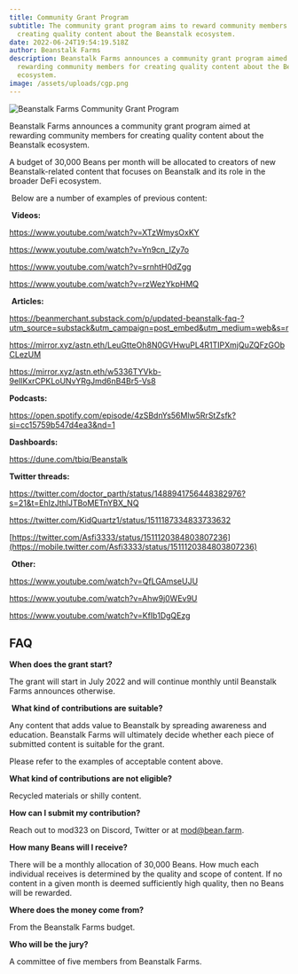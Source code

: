 ```yaml
---
title: Community Grant Program
subtitle: The community grant program aims to reward community members for
  creating quality content about the Beanstalk ecosystem.
date: 2022-06-24T19:54:19.518Z
author: Beanstalk Farms
description: Beanstalk Farms announces a community grant program aimed at
  rewarding community members for creating quality content about the Beanstalk
  ecosystem.
image: /assets/uploads/cgp.png
---
```

![Beanstalk Farms Community Grant Program](/assets/uploads/cgp.png)

Beanstalk Farms announces a community grant program aimed at rewarding community members for creating quality content about the Beanstalk ecosystem. 

A budget of 30,000 Beans per month will be allocated to creators of new Beanstalk-related content that focuses on Beanstalk and its role in the broader DeFi ecosystem. 

 Below are a number of examples of previous content:

 **Videos:**

<https://www.youtube.com/watch?v=XTzWmysOxKY>

<https://www.youtube.com/watch?v=Yn9cn_IZy7o>

<https://www.youtube.com/watch?v=srnhtH0dZgg>

<https://www.youtube.com/watch?v=rzWezYkpHMQ>

 **Articles:**

<https://beanmerchant.substack.com/p/updated-beanstalk-faq-?utm_source=substack&utm_campaign=post_embed&utm_medium=web&s=r>

<https://mirror.xyz/astn.eth/LeuGtteOh8N0GVHwuPL4R1TIPXmjQuZQFzGObCLezUM>

<https://mirror.xyz/astn.eth/w5336TYVkb-9eIlKxrCPKLoUNvYRgJmd6nB4Br5-Vs8>

**Podcasts:**

<https://open.spotify.com/episode/4zSBdnYs56Mlw5RrStZsfk?si=cc15759b547d4ea3&nd=1>

**Dashboards:**

<https://dune.com/tbiq/Beanstalk>

**Twitter threads:**

<https://twitter.com/doctor_parth/status/1488941756448382976?s=21&t=EhIzJthlJTBoMETnYBX_NQ>

<https://twitter.com/KidQuartz1/status/1511187334833733632>

[https://twitter.com/Asfi3333/status/1511120384803807236](https://mobile.twitter.com/Asfi3333/status/1511120384803807236)

 **Other:**

<https://www.youtube.com/watch?v=QfLGAmseUJU>

<https://www.youtube.com/watch?v=Ahw9j0WEv9U>

<https://www.youtube.com/watch?v=KfIb1DgQEzg>

## **FAQ**

**When does the grant start?**

The grant will start in July 2022 and will continue monthly until Beanstalk Farms announces otherwise. 

 **What kind of contributions are suitable?**

Any content that adds value to Beanstalk by spreading awareness and education. Beanstalk Farms will ultimately decide whether each piece of submitted content is suitable for the grant. 

Please refer to the examples of acceptable content above.

**What kind of contributions are not eligible?**

Recycled materials or shilly content.

**How can I submit my contribution?**

Reach out to mod323 on Discord, Twitter or at mod@bean.farm.

**How many Beans will I receive?** 

There will be a monthly allocation of 30,000 Beans. How much each individual receives is determined by the quality and scope of content. If no content in a given month is deemed sufficiently high quality, then no Beans will be rewarded.

**Where does the money come from?**

From the Beanstalk Farms budget.

**Who will be the jury?**

A committee of five members from Beanstalk Farms.